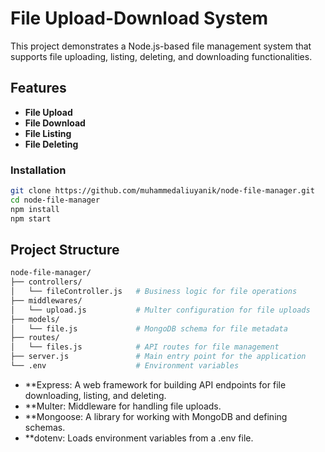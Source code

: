 # File Upload-Download System
This project demonstrates a Node.js-based file management system that supports file uploading, listing, deleting, and downloading functionalities.

## Features
- **File Upload**
- **File Download**
- **File Listing**
- **File Deleting**

### Installation
```bash
git clone https://github.com/muhammedaliuyanik/node-file-manager.git
cd node-file-manager
npm install
npm start
```
## Project Structure
```bash
node-file-manager/
├── controllers/
│   └── fileController.js   # Business logic for file operations
├── middlewares/
│   └── upload.js           # Multer configuration for file uploads
├── models/
│   └── file.js             # MongoDB schema for file metadata
├── routes/
│   └── files.js            # API routes for file management
├── server.js               # Main entry point for the application
└── .env                    # Environment variables
```

- **Express: A web framework for building API endpoints for file downloading, listing, and deleting.
- **Multer: Middleware for handling file uploads.
- **Mongoose: A library for working with MongoDB and defining schemas.
- **dotenv: Loads environment variables from a .env file.

